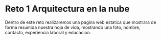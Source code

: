 # Reto 1 Arquitectura en la nube

Dentro de este reto realizaremos una pagina web estatica que mostrara de forma resumida nuestra hoja de vida, mostrando una foto, nombre, contacto, experiencia laboral y educacion.